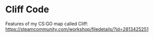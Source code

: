# Cliff Code
Features of my CS:GO map called Cliff: https://steamcommunity.com/workshop/filedetails/?id=2813425251
